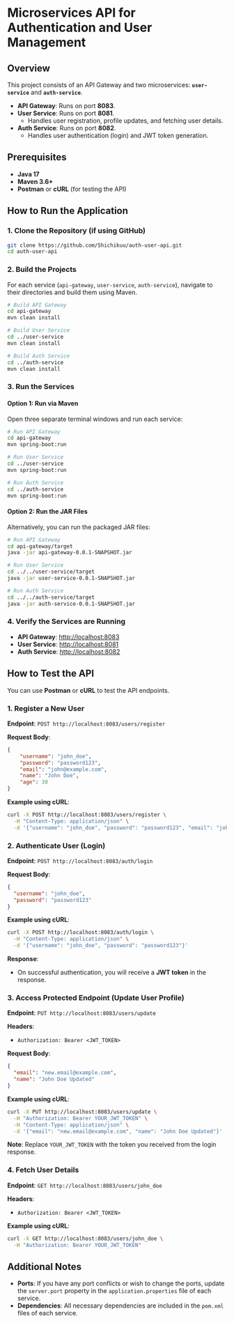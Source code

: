 # **Microservices API for Authentication and User Management**

## **Overview**

This project consists of an API Gateway and two microservices: **`user-service`** and **`auth-service`**.

- **API Gateway**: Runs on port **8083**.
- **User Service**: Runs on port **8081**.
  - Handles user registration, profile updates, and fetching user details.
- **Auth Service**: Runs on port **8082**.
  - Handles user authentication (login) and JWT token generation.

## **Prerequisites**

- **Java 17**
- **Maven 3.6+**
- **Postman** or **cURL** (for testing the API)

## **How to Run the Application**

### **1. Clone the Repository (if using GitHub)**

```bash
git clone https://github.com/Shichikuu/auth-user-api.git
cd auth-user-api
```

### **2. Build the Projects**

For each service (`api-gateway`, `user-service`, `auth-service`), navigate to their directories and build them using Maven.

```bash
# Build API Gateway
cd api-gateway
mvn clean install

# Build User Service
cd ../user-service
mvn clean install

# Build Auth Service
cd ../auth-service
mvn clean install
```

### **3. Run the Services**

#### **Option 1: Run via Maven**

Open three separate terminal windows and run each service:

```bash
# Run API Gateway
cd api-gateway
mvn spring-boot:run

# Run User Service
cd ../user-service
mvn spring-boot:run

# Run Auth Service
cd ../auth-service
mvn spring-boot:run
```

#### **Option 2: Run the JAR Files**

Alternatively, you can run the packaged JAR files:

```bash
# Run API Gateway
cd api-gateway/target
java -jar api-gateway-0.0.1-SNAPSHOT.jar

# Run User Service
cd ../../user-service/target
java -jar user-service-0.0.1-SNAPSHOT.jar

# Run Auth Service
cd ../../auth-service/target
java -jar auth-service-0.0.1-SNAPSHOT.jar
```

### **4. Verify the Services are Running**

- **API Gateway**: [http://localhost:8083](http://localhost:8083)
- **User Service**: [http://localhost:8081](http://localhost:8081)
- **Auth Service**: [http://localhost:8082](http://localhost:8082)

## **How to Test the API**

You can use **Postman** or **cURL** to test the API endpoints.

### **1. Register a New User**

**Endpoint**: `POST http://localhost:8083/users/register`

**Request Body**:

```json
{
    "username": "john_doe",
    "password": "password123",
    "email": "john@example.com",
    "name": "John Doe",
    "age": 30
}
```

**Example using cURL**:

```bash
curl -X POST http://localhost:8083/users/register \
  -H "Content-Type: application/json" \
  -d '{"username": "john_doe", "password": "password123", "email": "john.doe@example.com", "name": "John Doe", "age": 30}'
```

### **2. Authenticate User (Login)**

**Endpoint**: `POST http://localhost:8083/auth/login`

**Request Body**:

```json
{
  "username": "john_doe",
  "password": "password123"
}
```

**Example using cURL**:

```bash
curl -X POST http://localhost:8083/auth/login \
  -H "Content-Type: application/json" \
  -d '{"username": "john_doe", "password": "password123"}'
```

**Response**:

- On successful authentication, you will receive a **JWT token** in the response.

### **3. Access Protected Endpoint (Update User Profile)**

**Endpoint**: `PUT http://localhost:8083/users/update`

**Headers**:

- `Authorization: Bearer <JWT_TOKEN>`

**Request Body**:

```json
{
  "email": "new.email@example.com",
  "name": "John Doe Updated"
}
```

**Example using cURL**:

```bash
curl -X PUT http://localhost:8083/users/update \
  -H "Authorization: Bearer YOUR_JWT_TOKEN" \
  -H "Content-Type: application/json" \
  -d '{"email": "new.email@example.com", "name": "John Doe Updated"}'
```

**Note**: Replace `YOUR_JWT_TOKEN` with the token you received from the login response.

### **4. Fetch User Details**

**Endpoint**: `GET http://localhost:8083/users/john_doe`

**Headers**:

- `Authorization: Bearer <JWT_TOKEN>`

**Example using cURL**:

```bash
curl -X GET http://localhost:8083/users/john_doe \
  -H "Authorization: Bearer YOUR_JWT_TOKEN"
```


## **Additional Notes**

- **Ports**: If you have any port conflicts or wish to change the ports, update the `server.port` property in the `application.properties` file of each service.
- **Dependencies**: All necessary dependencies are included in the `pom.xml` files of each service.

